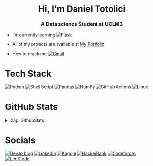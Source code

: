 <h1 align="center">Hi, I'm Daniel Totolici</h1>
<h3 align="center">A Data science Student at UCLM3 </h3>

- I’m currently learning ![Flask](https://img.shields.io/badge/flask-%231A1918.svg?style=for-the-badge&logo=ansible&logoColor=white) 
- All of my projects are available at [My Portfolio](https://)

- How to reach me [![Gmail](https://img.shields.io/badge/Gmail-D14836?style=for-the-badge&logo=gmail&logoColor=white)](mailto:mail@psykoss115.com)

# Tech Stack
![Python](https://img.shields.io/badge/python-3670A0?style=for-the-badge&logo=python&logoColor=ffdd54)
![Shell Script](https://img.shields.io/badge/shell_script-%23121011.svg?style=for-the-badge&logo=gnu-bash&logoColor=white)
![Pandas](https://img.shields.io/badge/pandas-%23150458.svg?style=for-the-badge&logo=pandas&logoColor=white) 
![NumPy](https://img.shields.io/badge/numpy-%23013243.svg?style=for-the-badge&logo=numpy&logoColor=white) 
![GitHub Actions](https://img.shields.io/badge/github%20actions-%232671E5.svg?style=for-the-badge&logo=githubactions&logoColor=white) 
![Linux](https://img.shields.io/badge/Linux-FCC624?style=for-the-badge&logo=linux&logoColor=black)

# GitHub Stats
<details> 
    <summary>:zap: GithubStats </summary>
    
    <img align="center" src="https://github-readme-stats-nine-coral-57.vercel.app/api/top-langs/?username=psykoss&layout=compact&langs_count=10&hide=jupyter%20notebook&theme=dark&hide_border=true" /> 
    <img align="center" src="https:///github-readme-stats-nine-coral-57.vercel.app/api?username=psykoss&show_icons=true&theme=dark&locale=en&hide_border=true" alt="Daniel Totolici" /> |
</details>

# Socials
[![Dev.to blog](https://img.shields.io/badge/dev.to-0A0A0A?style=for-the-badge&logo=dev.to&logoColor=white)](https://)
[![LinkedIn](https://img.shields.io/badge/linkedin-%230077B5.svg?style=for-the-badge&logo=linkedin&logoColor=white)](https://)
[![Kaggle](https://img.shields.io/badge/Kaggle-035a7d?style=for-the-badge&logo=kaggle&logoColor=white)](https://kaggle.com/)
[![HackerRank](https://img.shields.io/badge/-Hackerrank-2EC866?style=for-the-badge&logo=HackerRank&logoColor=white)](https://hackerrank.com/)
[![Codeforces](https://img.shields.io/badge/Codeforces-445f9d?style=for-the-badge&logo=Codeforces&logoColor=white)](https://codeforces.com/profile/)
[![LeetCode](https://img.shields.io/badge/LeetCode-000000?style=for-the-badge&logo=LeetCode&logoColor=#d16c06)](https://www.leetcode.com/)

